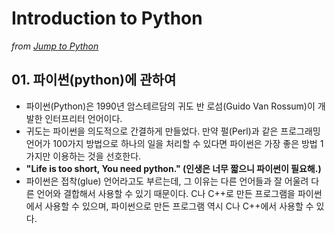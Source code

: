 # Introduction to Python
_from [Jump to Python](https://wikidocs.net/book/1)_

## 01. 파이썬(python)에 관하여
- 파이썬(Python)은 1990년 암스테르담의 귀도 반 로섬(Guido Van Rossum)이 개발한 인터프리터 언어이다. 
- 귀도는 파이썬을 의도적으로 간결하게 만들었다. 만약 펄(Perl)과 같은 프로그래밍 언어가 100가지 방법으로 하나의 일을 처리할 수 있다면 파이썬은 가장 좋은 방법 1가지만 이용하는 것을 선호한다. 
- __"Life is too short, You need python." (인생은 너무 짧으니 파이썬이 필요해.)__
- 파이썬은 접착(glue) 언어라고도 부르는데, 그 이유는 다른 언어들과 잘 어울려 다른 언어와 결합해서 사용할 수 있기 때문이다. C나 C++로 만든 프로그램을 파이썬에서 사용할 수 있으며, 파이썬으로 만든 프로그램 역시 C나 C++에서 사용할 수 있다.